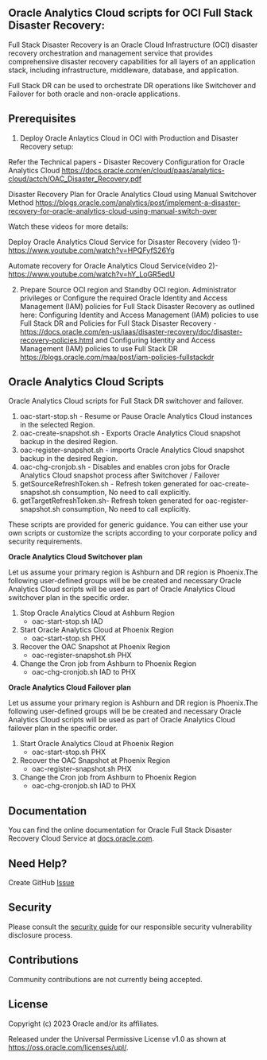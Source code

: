 ## Oracle Analytics Cloud scripts for OCI Full Stack Disaster Recovery:

Full Stack Disaster Recovery is an Oracle Cloud Infrastructure (OCI) disaster recovery orchestration and management service that provides comprehensive disaster recovery capabilities for all layers of an application stack, including infrastructure, middleware, database, and application.

Full Stack DR can be used to orchestrate DR operations like Switchover and Failover for both oracle and non-oracle applications.

## Prerequisites

1. Deploy Oracle Anlaytics Cloud in OCI with Production and Disaster Recovery setup:

Refer the Technical papers - Disaster Recovery Configuration for Oracle Analytics Cloud https://docs.oracle.com/en/cloud/paas/analytics-cloud/actch/OAC_Disaster_Recovery.pdf

Disaster Recovery Plan for Oracle Analytics Cloud using Manual Switchover Method
https://blogs.oracle.com/analytics/post/implement-a-disaster-recovery-for-oracle-analytics-cloud-using-manual-switch-over

Watch these videos for more details:
 
Deploy Oracle Analytics Cloud Service for Disaster Recovery (video 1)- https://www.youtube.com/watch?v=HPQFyfS26Yg
 
Automate recovery for Oracle Analytics Cloud Service(video 2)- https://www.youtube.com/watch?v=hY_LoGR5edU

2. Prepare Source OCI region and Standby OCI region. Administrator privileges or Configure the required Oracle Identity and Access Management (IAM) policies for Full Stack Disaster Recovery as outlined here: Configuring Identity and Access Management (IAM) policies to use Full Stack DR and Policies for Full Stack Disaster Recovery -https://docs.oracle.com/en-us/iaas/disaster-recovery/doc/disaster-recovery-policies.html and Configuring Identity and Access Management (IAM) policies to use Full Stack DR https://blogs.oracle.com/maa/post/iam-policies-fullstackdr

## Oracle Analytics Cloud Scripts

Oracle Analytics Cloud scripts for Full Stack DR switchover and failover.

1. oac-start-stop.sh - Resume or Pause Oracle Analytics Cloud instances in the selected Region.
2. oac-create-snapshot.sh - Exports Oracle Analytics Cloud snapshot backup in the desired Region.
3. oac-register-snapshot.sh - imports Oracle Analytics Cloud snapshot backup in the desired Region.
4. oac-chg-cronjob.sh - Disables and enables cron jobs for Oracle Analytics Cloud snapshot process after Switchover / Failover
5. getSourceRefreshToken.sh - Refresh token generated for oac-create-snapshot.sh consumption, No need to call explicitly.
6. getTargetRefreshToken.sh- Refresh token generated for oac-register-snapshot.sh consumption, No need to call explicitly.

These scripts are provided for generic guidance. You can either use your own scripts or customize the scripts according to your corporate policy and security requirements.

**Oracle Analytics Cloud Switchover plan**

Let us assume your primary region is Ashburn and DR region is Phoenix.The following user-defined groups will be be created and necessary Oracle Analytics Cloud scripts will be used as part of Oracle Analytics Cloud switchover plan in the specific order.

1. Stop Oracle Analytics Cloud at Ashburn Region
    - oac-start-stop.sh IAD
2. Start Oracle Analytics Cloud at Phoenix Region
    - oac-start-stop.sh PHX
3. Recover the OAC Snapshot at Phoenix Region
    - oac-register-snapshot.sh PHX
4. Change the Cron job from Ashburn to Phoenix Region
    - oac-chg-cronjob.sh IAD to PHX


**Oracle Analytics Cloud Failover plan**

Let us assume your primary region is Ashburn and DR region is Phoenix.The following user-defined groups will be be created and necessary Oracle Analytics Cloud scripts will be used as part of Oracle Analytics Cloud failover plan in the specific order.

1. Start Oracle Analytics Cloud at Phoenix Region
    - oac-start-stop.sh PHX
2. Recover the OAC Snapshot at Phoenix Region
    - oac-register-snapshot.sh PHX
3. Change the Cron job from Ashburn to Phoenix Region
    - oac-chg-cronjob.sh IAD to PHX

## Documentation

You can find the online documentation for Oracle Full Stack Disaster Recovery Cloud Service at [docs.oracle.com](https://docs.oracle.com/en-us/iaas/disaster-recovery/doc/overview-disaster-recovery.html).

## Need Help?

Create GitHub [Issue](https://github.com/oracle-samples/full-stack-disaster-recovery/issues)

## Security

Please consult the [security guide](./SECURITY.md) for our responsible security vulnerability disclosure process.

## Contributions

Community contributions are not currently being accepted.

## License

Copyright (c) 2023 Oracle and/or its affiliates.

Released under the Universal Permissive License v1.0 as shown at
<https://oss.oracle.com/licenses/upl/>.
